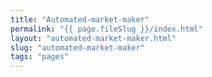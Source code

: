 ```yaml
---
title: "Automated-market-maker"
permalink: "{{ page.fileSlug }}/index.html"
layout: "automated-market-maker.html"
slug: "automated-market-maker"
tags: "pages"
---
```



